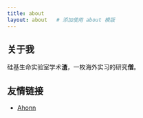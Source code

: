 ```yaml
---
title: about
layout: about   # 添加使用 about 模版
---
```


## 关于我

硅基生命实验室学术**渣**，一枚海外实习的研究**僧**。

## 友情链接

- [Ahonn](http://www.ahonn.me)